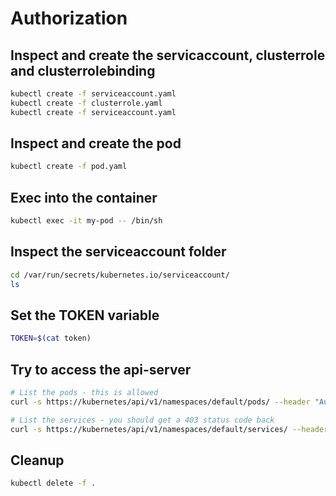 # Authorization

## Inspect and create the servicaccount, clusterrole and clusterrolebinding

```bash
kubectl create -f serviceaccount.yaml
kubectl create -f clusterrole.yaml
kubectl create -f serviceaccount.yaml
```

## Inspect and create the pod

```bash
kubectl create -f pod.yaml
```

## Exec into the container

```bash
kubectl exec -it my-pod -- /bin/sh
```

## Inspect the serviceaccount folder 

```bash
cd /var/run/secrets/kubernetes.io/serviceaccount/
ls 
```

## Set the TOKEN variable

```bash
TOKEN=$(cat token)
```

## Try to access the api-server

```bash
# List the pods - this is allowed
curl -s https://kubernetes/api/v1/namespaces/default/pods/ --header "Authorization: Bearer $TOKEN" --cacert ca.crt 

# List the services - you should get a 403 status code back
curl -s https://kubernetes/api/v1/namespaces/default/services/ --header "Authorization: Bearer $TOKEN" --cacert ca.crt 
```

## Cleanup

```bash
kubectl delete -f .
```